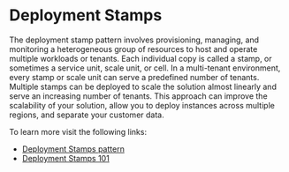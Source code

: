 # Deployment Stamps

The deployment stamp pattern involves provisioning, managing, and monitoring a heterogeneous group of resources to host and operate multiple workloads or tenants. Each individual copy is called a stamp, or sometimes a service unit, scale unit, or cell. In a multi-tenant environment, every stamp or scale unit can serve a predefined number of tenants. Multiple stamps can be deployed to scale the solution almost linearly and serve an increasing number of tenants. This approach can improve the scalability of your solution, allow you to deploy instances across multiple regions, and separate your customer data.

To learn more visit the following links:

- [Deployment Stamps pattern](https://learn.microsoft.com/en-us/azure/architecture/patterns/deployment-stamp)
- [Deployment Stamps 101](https://blog.devgenius.io/deployment-stamps-101-7c04a6f704a2)
